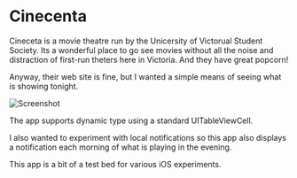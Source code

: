 # Cinecenta

Cineceta is a movie theatre run by the Unicersity of Victorual Student Society.  Its a wonderful place to go see movies without all the noise and distraction of first-run theters here in Victoria.  And they have great popcorn!

Anyway, their web site is fine, but I wanted a simple means of seeing what is showing tonight.  

![Screenshot](file:/Users/mall/Desktop/Cinecenta.png)

The app supports dynamic type using a standard UITableViewCell.

I also wanted to experiment with local notifications so this app also displays a notification each morning of what is playing in the evening.

This app is a bit of a test bed for various iOS experiments.
